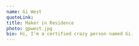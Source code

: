 ```yaml
---
name: Gi West
quoteLink:
title: Maker in Residence
photo: gpwest.jpg
bio: Hi, I’m a certified crazy person named Gi.
---
```


